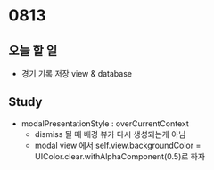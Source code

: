 # 0813

## 오늘 할 일
- 경기 기록 저장 view & database

## Study
- modalPresentationStyle : overCurrentContext
  - dismiss 될 때 배경 뷰가 다시 생성되는게 아님
  - modal view 에서 self.view.backgroundColor = UIColor.clear.withAlphaComponent(0.5)로 하자
